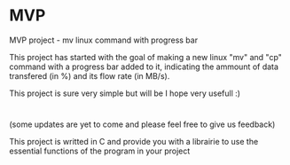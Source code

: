 # MVP
MVP project - mv linux command with progress bar

This project has started with the goal of making a new linux "mv" and "cp" command with a progress bar added to it, 
indicating the ammount of data transfered (in %) and its flow rate (in MB/s).

This project is sure very simple but will be I hope very usefull :) 
#
(some updates are yet to come and please feel free to give us feedback)

This project is writted in C and provide you with a librairie to use the essential functions of the program in your project 
